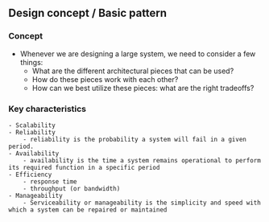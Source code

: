 ## Design concept / Basic pattern

### Concept 
- Whenever we are designing a large system, we need to consider a few things:
	- What are the different architectural pieces that can be used?
	- How do these pieces work with each other?
	- How can we best utilize these pieces: what are the right tradeoffs?

### Key characteristics 
	- Scalability
	- Reliability
		- reliability is the probability a system will fail in a given period.
	- Availability
		- availability is the time a system remains operational to perform its required function in a specific period
	- Efficiency
		- response time
		- throughput (or bandwidth) 
	- Manageability
		- Serviceability or manageability is the simplicity and speed with which a system can be repaired or maintained